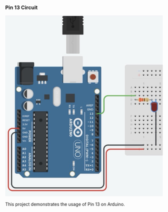 ### Pin 13 Circuit

![Pin 13 Circuit](circuit.jpeg)

This project demonstrates the usage of Pin 13 on Arduino. 